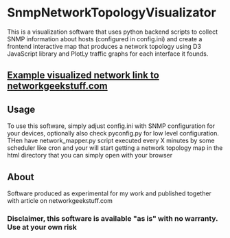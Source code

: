 # SnmpNetworkTopologyVisualizator

This is a visualization software that uses python backend scripts to collect SNMP information about hosts (configured in config.ini) and create a frontend interactive map that produces a network topology using D3 JavaScript library and PlotLy traffic graphs for each interface it founds. 

## [Example visualized network link to networkgeekstuff.com](https://networkgeekstuff.com/article_upload/visualize/snmp_full/)

## Usage
To use this software, simply adjust config.ini with SNMP configuration for your devices, optionally also check pyconfig.py for low level configuration. THen have network_mapper.py script executed every X minutes by some scheduler like cron and your will start getting a network topology map in the html directory that you can simply open with your browser

## About
Software produced as experimental for my work and published together with article on networkgeekstuff.com

### Disclaimer, this software is available "as is" with no warranty. Use at your own risk
